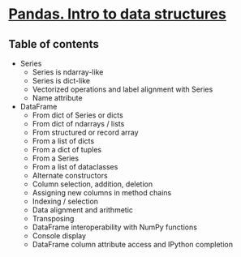 # [Pandas. Intro to data structures][tutorial]

## Table of contents

- Series
  - Series is ndarray-like
  - Series is dict-like
  - Vectorized operations and label alignment with Series
  - Name attribute
- DataFrame
  - From dict of Series or dicts
  - From dict of ndarrays / lists
  - From structured or record array
  - From a list of dicts
  - From a dict of tuples
  - From a Series
  - From a list of dataclasses
  - Alternate constructors
  - Column selection, addition, deletion
  - Assigning new columns in method chains
  - Indexing / selection
  - Data alignment and arithmetic
  - Transposing
  - DataFrame interoperability with NumPy functions
  - Console display
  - DataFrame column attribute access and IPython completion

[tutorial]: https://pandas.pydata.org/docs/user_guide/dsintro.html
